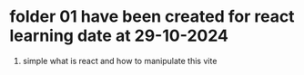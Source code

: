 # folder 01 have been created for react learning date at 29-10-2024 
   1. simple what is react and how to manipulate this vite 